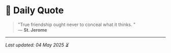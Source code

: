 # 📜 Daily Quote

> "True friendship ought never to conceal what it thinks. "  
> — **St. Jerome**

---

_Last updated: 04 May 2025 ⏳_
